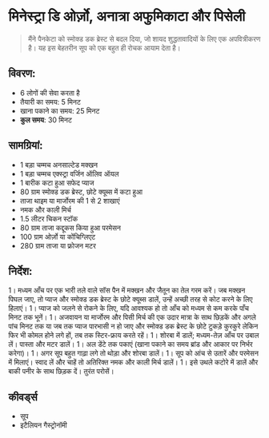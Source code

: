 # मिनेस्ट्रा डि ओर्ज़ो, अनात्रा अफुमिकाटा और पिसेली

> मैंने पैनकेटा को स्मोक्ड डक ब्रेस्ट से बदल दिया, जो शायद शुद्धतावादियों के लिए एक अपवित्रीकरण है। यह इस बेहतरीन सूप को एक बहुत ही रोचक आयाम देता है।

## विवरण:
* 6 लोगों की सेवा करता है
* तैयारी का समय: 5 मिनट
* खाना पकाने का समय: 25 मिनट
* **कुल समय**: 30 मिनट

## सामग्रियां:
* 1 बड़ा चम्मच अनसाल्टेड मक्खन
* 1 बड़ा चम्मच एक्स्ट्रा वर्जिन ऑलिव ऑयल
* 1 बारीक कटा हुआ सफेद प्याज
* 80 ग्राम स्मोक्ड डक ब्रेस्ट, छोटे क्यूब्स में कटा हुआ
* ताजा थाइम या मार्जोरम की 1 से 2 शाखाएं
* नमक और काली मिर्च
* 1.5 लीटर चिकन स्टॉक
* 80 ग्राम ताजा कद्दूकस किया हुआ परमेसन
* 100 ग्राम ओर्ज़ो या कोंचिग्लिएट
* 280 ग्राम ताजा या फ्रोजन मटर

## निर्देश:
1। मध्यम आँच पर एक भारी तले वाले सॉस पैन में मक्खन और जैतून का तेल गरम करें। जब मक्खन पिघल जाए, तो प्याज और स्मोक्ड डक ब्रेस्ट के छोटे क्यूब्स डालें, उन्हें अच्छी तरह से कोट करने के लिए हिलाएं।
1। प्याज को जलने से रोकने के लिए, यदि आवश्यक हो तो आँच को मध्यम से कम करके पाँच मिनट तक भूनें। 
1। अजवायन या मार्जोरम और पिसी मिर्च की एक उदार मात्रा के साथ छिड़कें और अगले पांच मिनट तक या जब तक प्याज पारभासी न हो जाए और स्मोक्ड डक ब्रेस्ट के छोटे टुकड़े कुरकुरे लेकिन फिर भी कोमल होने लगे हों, तब तक स्टिर-फ्राय करते रहें।
1। शोरबा में डालें; मध्यम-तेज़ आँच पर उबाल लें। पास्ता और मटर डालें।
1। अल डेंटे तक पकाएं (खाना पकाने का समय ब्रांड और आकार पर निर्भर करेगा)।
1। अगर सूप बहुत गाढ़ा लगे तो थोड़ा और शोरबा डालें।
1। सूप को आंच से उतारें और परमेसन में मिलाएं। स्वाद लें और चाहें तो अतिरिक्त नमक और काली मिर्च डालें।
1। इसे उथले कटोरे में डालें और बाकी पनीर के साथ छिड़क दें। तुरंत परोसें। 

## कीवर्ड्स
* सूप
* इटैलियन गैस्ट्रोनॉमी
